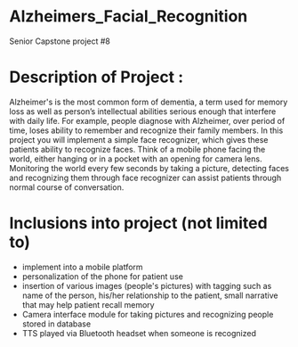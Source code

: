 # Alzheimers_Facial_Recognition
Senior Capstone project #8

# Description of Project : 

Alzheimer's is the most common form of dementia, a term used for memory loss as well as
person’s intellectual abilities serious enough that interfere with daily life. For example, people
diagnose with Alzheimer, over period of time, loses ability to remember and recognize their
family members. In this project you will implement a simple face recognizer, which gives these
patients ability to recognize faces. Think of a mobile phone facing the world, either hanging or
in a pocket with an opening for camera lens. Monitoring the world every few seconds by taking a
picture, detecting faces and recognizing them through face recognizer can assist patients through
normal course of conversation.

# Inclusions into project (not limited to)

* implement into a mobile platform
* personalization of the phone for patient use
* insertion of various images (people's pictures) with tagging such as name of the person, his/her
  relationship to the patient, small narrative that may help patient recall memory
* Camera interface module for taking pictures and recognizing people stored in database
* TTS played via Bluetooth headset when someone is recognized
